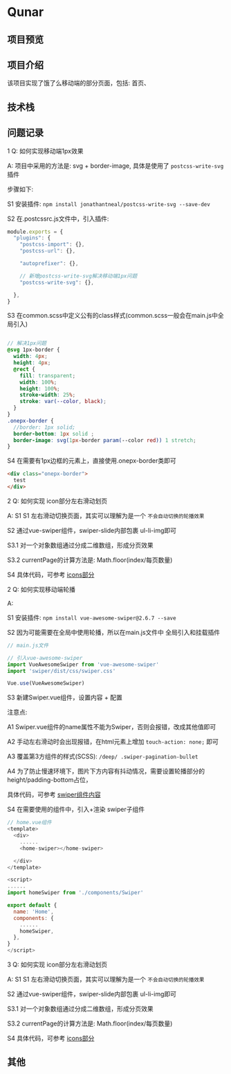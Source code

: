 # Qunar



## 项目预览


## 项目介绍

该项目实现了饿了么移动端的部分页面，包括: 首页、


## 技术栈




## 问题记录

1 Q: 如何实现移动端1px效果

A: 项目中采用的方法是: svg + border-image,  具体是使用了 `postcss-write-svg`插件

步骤如下:

S1 安装插件: `npm install jonathantneal/postcss-write-svg --save-dev`

S2 在.postcssrc.js文件中，引入插件:

```js
module.exports = {
  "plugins": {
    "postcss-import": {},
    "postcss-url": {},

    "autoprefixer": {},

    // 新增postcss-write-svg解决移动端1px问题
    "postcss-write-svg": {},

  },
}
```

S3 在common.scss中定义公有的class样式(common.scss一般会在main.js中全局引入)

```scss

// 解决1px问题
@svg 1px-border {
  width: 4px;
  height: 4px;
  @rect {
    fill: transparent;
    width: 100%;
    height: 100%;
    stroke-width: 25%;
    stroke: var(--color, black);
  }
}
.onepx-border {
  //border: 1px solid;
  border-bottom: 1px solid ;
  border-image: svg(1px-border param(--color red)) 1 stretch;
}
```

S4 在需要有1px边框的元素上，直接使用.onepx-border类即可

```html
<div class="onepx-border">
  test
</div>
```

2 Q: 如何实现 icon部分左右滑动划页

A:
S1 S1 左右滑动切换页面，其实可以理解为是一个 `不会自动切换的轮播效果`

S2 通过vue-swiper组件，swiper-slide内部包裹 ul-li-img即可

S3.1 对一个对象数组通过分成二维数组，形成分页效果

S3.2 currentPage的计算方法是: Math.floor(index/每页数量)

S4 具体代码，可参考 [icons部分](https://github.com/gmYuan/Qunar/blob/self/src/pages/Home/components/Icons.vue)


2 Q: 如何实现移动端轮播

A:

S1 安装插件: `npm install vue-awesome-swiper@2.6.7 --save`

S2 因为可能需要在全局中使用轮播，所以在main.js文件中 全局引入和挂载插件

```js
// main.js文件

// 引入vue-awesome-swiper
import VueAwesomeSwiper from 'vue-awesome-swiper'
import 'swiper/dist/css/swiper.css'

Vue.use(VueAwesomeSwiper)
```

S3 新建Swiper.vue组件，设置内容 + 配置

注意点:

A1 Swiper.vue组件的name属性不能为Swiper，否则会报错，改成其他值即可  

A2 手动左右滑动时会出现报错，在html元素上增加 `touch-action: none;` 即可

A3 覆盖第3方组件的样式(SCSS): `/deep/ .swiper-pagination-bullet`

A4 为了防止慢速环境下，图片下方内容有抖动情况，需要设置轮播部分的height/padding-bottom占位，

具体代码，可参考 [swiper组件内容](https://github.com/gmYuan/Qunar/blob/self/src/pages/Home/components/Swiper.vue)

S4 在需要使用的组件中，引入+渲染 swiper子组件

```js
// home.vue组件
<template>
  <div>
    ......
    <home-swiper></home-swiper>

  </div>
</template>

<script>
......
import homeSwiper from './components/Swiper'

export default {
  name: 'Home',
  components: {
    ......
    homeSwiper,
  },
}
</script>
```


3  Q: 如何实现 icon部分左右滑动划页

A:
S1 S1 左右滑动切换页面，其实可以理解为是一个 `不会自动切换的轮播效果`

S2 通过vue-swiper组件，swiper-slide内部包裹 ul-li-img即可

S3.1 对一个对象数组通过分成二维数组，形成分页效果

S3.2 currentPage的计算方法是: Math.floor(index/每页数量)

S4 具体代码，可参考 [icons部分](https://github.com/gmYuan/Qunar/blob/self/src/pages/Home/components/Icons.vue)


## 其他